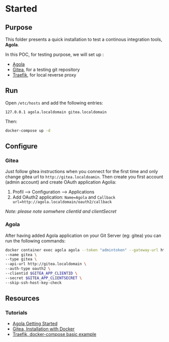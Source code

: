 # Started 

## Purpose

This folder presents a quick installation to test a continous integration tools, **Agola**.

In this POC, for testing purpose, we will set up :
* [Agola](https://agola.io/)
* [Gitea](https://gitea.io/), for a testing git repository
* [Traefik](https://containo.us/traefik/), for local reverse proxy

## Run

Open `/etc/hosts` and add the following entries:

```text
127.0.0.1 agola.localdomain gitea.localdomain
```
Then:
```bash
docker-compose up -d
```

## Configure

### Gitea

Just follow gitea instructions when you connect for the first time and only change gitea url to `http://gitea.localdoamin`.
Then create you first account (admin account) and create OAuth application Agolia:

1) Profil --> Configuration --> Applications
2) Add OAuth2 application: `Name=Agola` and `Callback url=http://agola.localdomain/oauth2/callback`

_Note: please note somwhere clientId and clientSecret_

### Agola

After having added Agola application on your Git Server (eg: gitea) 
you can run the following commands:

```bash
docker container exec agola agola --token "admintoken" --gateway-url http://localhost:8000 remotesource create \
--name gitea \
--type gitea \
--api-url http://gitea.localdomain \
--auth-type oauth2 \
--clientid $GITEA_APP_CLIENTID \
--secret $GITEA_APP_CLIENTSECRET \
--skip-ssh-host-key-check
```


## Resources

### Tutorials

* [Agola Getting Started](https://agola.io/tryit/#agola-demo-image)
* [Gitea, Installation with Docker](https://docs.gitea.io/en-us/install-with-docker/)
* [Traefik, docker-compose basic example](https://docs.traefik.io/user-guides/docker-compose/basic-example/)
